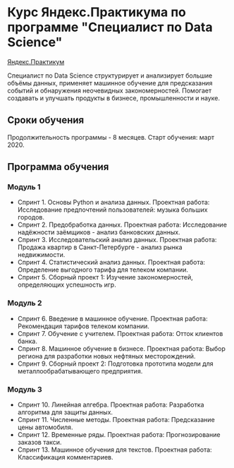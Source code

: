 # Курс Яндекс.Практикума по программе "Специалист по Data Science"
[Яндекс.Практикум](https://praktikum.yandex.ru/profile/data-scientist/)

Специалист по Data Science структурирует и анализирует большие объёмы данных, применяет машинное обучение для предсказания событий и обнаружения неочевидных закономерностей. Помогает создавать и улучшать продукты в бизнесе, промышленности и науке.
## Сроки обучения
Продолжительность программы - 8 месяцев. Старт обучения: март 2020.

## Программа обучения
### Модуль 1
-	Спринт 1. Основы Python и анализа данных. Проектная работа: Исследование предпочтений пользователей: музыка больших городов.
-	Спринт 2. Предобработка данных. Проектная работа: Исследование надёжности заёмщиков - анализ банковских данных.
-	Спринт 3. Исследовательский анализ данных. Проектная работа: Продажа квартир в Санкт-Петербурге - анализ рынка недвижимости.
-	Спринт 4. Статистический анализ данных. Проектная работа: Определение выгодного тарифа для телеком компании.
-	Спринт 5. Сборный проект 1: Изучение закономерностей, определяющих успешность игр.
### Модуль 2
-	Спринт 6. Введение в машинное обучение. Проектная работа: Рекомендация тарифов телеком компании.
-	Спринт 7. Обучение с учителем. Проектная работа: Отток клиентов банка.
-	Спринт 8. Машинное обучение в бизнесе. Проектная работа: Выбор региона для разработки новых нефтяных месторождений.
-	Спринт 9. Сборный проект 2: Подготовка прототипа модели для металлообрабатывающего предприятия.
### Модуль 3
-	Спринт 10. Линейная алгебра. Проектная работа: Разработка алгоритма для защиты данных.
-	Спринт 11. Численные методы. Проектная работа: Предсказание цены автомобиля.
-	Спринт 12. Временные ряды. Проектная работа: Прогнозирование заказов такси.
- Спринт 13. Машинное обучения для текстов. Проектная работа: Классификация комментариев.
